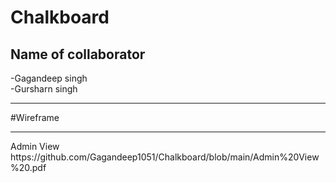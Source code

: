 # Chalkboard
## Name of collaborator
-Gagandeep singh <br>
-Gursharn singh
<hr>

#Wireframe
<hr>
Admin View
https://github.com/Gagandeep1051/Chalkboard/blob/main/Admin%20View%20.pdf
